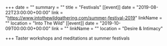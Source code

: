 +++
date = ""
summary = ""
title = "Festivals"
[[event]]
date = "2019-08-22T23:00:00+00:00"
link = "https://www.intothewildgathering.com/summer-festival-2019"
linkName = ""
location = "Into The Wild"
[[event]]
date = "2019-10-09T00:00:00+00:00"
link = ""
linkName = ""
location = "Desire & Intimacy"

+++
Taster workshops and meditations at summer festivals